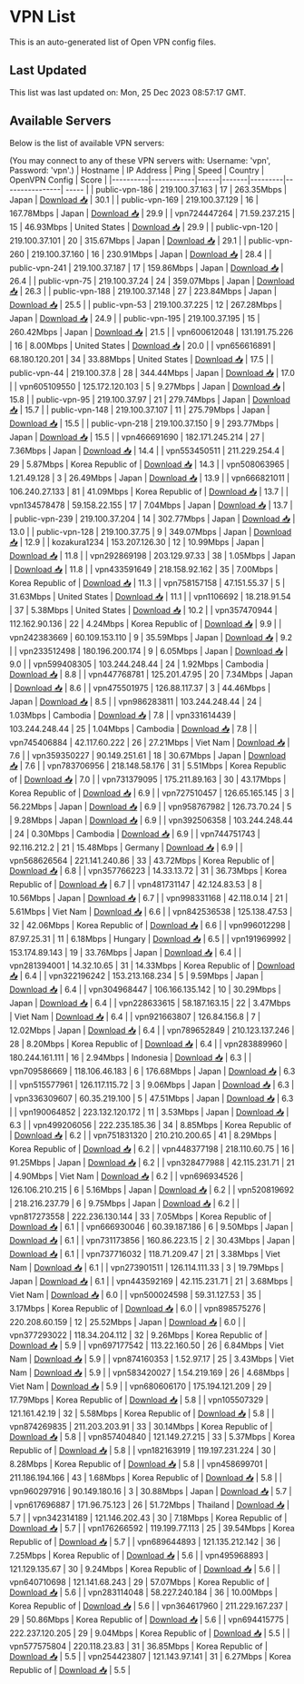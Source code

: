 # VPN List

This is an auto-generated list of Open VPN config files.

## Last Updated

This list was last updated on: Mon, 25 Dec 2023 08:57:17 GMT.

## Available Servers

Below is the list of available VPN servers:

(You may connect to any of these VPN servers with: Username: 'vpn', Password: 'vpn'.)
| Hostname | IP Address | Ping | Speed | Country | OpenVPN Config | Score |
|----------|------------|------|-------|---------|----------------| ----- |
| public-vpn-186 | 219.100.37.163 | 17 | 263.35Mbps | Japan | [Download 📥](./configs/server_0_JP.ovpn) | 30.1 |
| public-vpn-169 | 219.100.37.129 | 16 | 167.78Mbps | Japan | [Download 📥](./configs/server_1_JP.ovpn) | 29.9 |
| vpn724447264 | 71.59.237.215 | 15 | 46.93Mbps | United States | [Download 📥](./configs/server_2_US.ovpn) | 29.9 |
| public-vpn-120 | 219.100.37.101 | 20 | 315.67Mbps | Japan | [Download 📥](./configs/server_3_JP.ovpn) | 29.1 |
| public-vpn-260 | 219.100.37.160 | 16 | 230.91Mbps | Japan | [Download 📥](./configs/server_4_JP.ovpn) | 28.4 |
| public-vpn-241 | 219.100.37.187 | 17 | 159.86Mbps | Japan | [Download 📥](./configs/server_5_JP.ovpn) | 26.4 |
| public-vpn-75 | 219.100.37.24 | 24 | 359.07Mbps | Japan | [Download 📥](./configs/server_6_JP.ovpn) | 26.3 |
| public-vpn-188 | 219.100.37.148 | 27 | 223.84Mbps | Japan | [Download 📥](./configs/server_7_JP.ovpn) | 25.5 |
| public-vpn-53 | 219.100.37.225 | 12 | 267.28Mbps | Japan | [Download 📥](./configs/server_8_JP.ovpn) | 24.9 |
| public-vpn-195 | 219.100.37.195 | 15 | 260.42Mbps | Japan | [Download 📥](./configs/server_9_JP.ovpn) | 21.5 |
| vpn600612048 | 131.191.75.226 | 16 | 8.00Mbps | United States | [Download 📥](./configs/server_10_US.ovpn) | 20.0 |
| vpn656616891 | 68.180.120.201 | 34 | 33.88Mbps | United States | [Download 📥](./configs/server_11_US.ovpn) | 17.5 |
| public-vpn-44 | 219.100.37.8 | 28 | 344.44Mbps | Japan | [Download 📥](./configs/server_12_JP.ovpn) | 17.0 |
| vpn605109550 | 125.172.120.103 | 5 | 9.27Mbps | Japan | [Download 📥](./configs/server_13_JP.ovpn) | 15.8 |
| public-vpn-95 | 219.100.37.97 | 21 | 279.74Mbps | Japan | [Download 📥](./configs/server_14_JP.ovpn) | 15.7 |
| public-vpn-148 | 219.100.37.107 | 11 | 275.79Mbps | Japan | [Download 📥](./configs/server_15_JP.ovpn) | 15.5 |
| public-vpn-218 | 219.100.37.150 | 9 | 293.77Mbps | Japan | [Download 📥](./configs/server_16_JP.ovpn) | 15.5 |
| vpn466691690 | 182.171.245.214 | 27 | 7.36Mbps | Japan | [Download 📥](./configs/server_17_JP.ovpn) | 14.4 |
| vpn553450511 | 211.229.254.4 | 29 | 5.87Mbps | Korea Republic of | [Download 📥](./configs/server_18_KR.ovpn) | 14.3 |
| vpn508063965 | 1.21.49.128 | 3 | 26.49Mbps | Japan | [Download 📥](./configs/server_19_JP.ovpn) | 13.9 |
| vpn666821011 | 106.240.27.133 | 81 | 41.09Mbps | Korea Republic of | [Download 📥](./configs/server_20_KR.ovpn) | 13.7 |
| vpn134578478 | 59.158.22.155 | 17 | 7.04Mbps | Japan | [Download 📥](./configs/server_21_JP.ovpn) | 13.7 |
| public-vpn-239 | 219.100.37.204 | 14 | 302.77Mbps | Japan | [Download 📥](./configs/server_22_JP.ovpn) | 13.0 |
| public-vpn-128 | 219.100.37.75 | 9 | 349.07Mbps | Japan | [Download 📥](./configs/server_23_JP.ovpn) | 12.9 |
| kozakura1234 | 153.207.126.30 | 12 | 10.99Mbps | Japan | [Download 📥](./configs/server_24_JP.ovpn) | 11.8 |
| vpn292869198 | 203.129.97.33 | 38 | 1.05Mbps | Japan | [Download 📥](./configs/server_25_JP.ovpn) | 11.8 |
| vpn433591649 | 218.158.92.162 | 35 | 7.00Mbps | Korea Republic of | [Download 📥](./configs/server_26_KR.ovpn) | 11.3 |
| vpn758157158 | 47.151.55.37 | 5 | 31.63Mbps | United States | [Download 📥](./configs/server_27_US.ovpn) | 11.1 |
| vpn1106692 | 18.218.91.54 | 37 | 5.38Mbps | United States | [Download 📥](./configs/server_28_US.ovpn) | 10.2 |
| vpn357470944 | 112.162.90.136 | 22 | 4.24Mbps | Korea Republic of | [Download 📥](./configs/server_29_KR.ovpn) | 9.9 |
| vpn242383669 | 60.109.153.110 | 9 | 35.59Mbps | Japan | [Download 📥](./configs/server_30_JP.ovpn) | 9.2 |
| vpn233512498 | 180.196.200.174 | 9 | 6.05Mbps | Japan | [Download 📥](./configs/server_31_JP.ovpn) | 9.0 |
| vpn599408305 | 103.244.248.44 | 24 | 1.92Mbps | Cambodia | [Download 📥](./configs/server_32_KH.ovpn) | 8.8 |
| vpn447768781 | 125.201.47.95 | 20 | 7.34Mbps | Japan | [Download 📥](./configs/server_33_JP.ovpn) | 8.6 |
| vpn475501975 | 126.88.117.37 | 3 | 44.46Mbps | Japan | [Download 📥](./configs/server_34_JP.ovpn) | 8.5 |
| vpn986283811 | 103.244.248.44 | 24 | 1.03Mbps | Cambodia | [Download 📥](./configs/server_35_KH.ovpn) | 7.8 |
| vpn331614439 | 103.244.248.44 | 25 | 1.04Mbps | Cambodia | [Download 📥](./configs/server_36_KH.ovpn) | 7.8 |
| vpn745406884 | 42.117.60.222 | 26 | 27.21Mbps | Viet Nam | [Download 📥](./configs/server_37_VN.ovpn) | 7.6 |
| vpn359350227 | 90.149.251.61 | 18 | 30.67Mbps | Japan | [Download 📥](./configs/server_38_JP.ovpn) | 7.6 |
| vpn783706956 | 218.148.58.176 | 31 | 5.51Mbps | Korea Republic of | [Download 📥](./configs/server_39_KR.ovpn) | 7.0 |
| vpn731379095 | 175.211.89.163 | 30 | 43.17Mbps | Korea Republic of | [Download 📥](./configs/server_40_KR.ovpn) | 6.9 |
| vpn727510457 | 126.65.165.145 | 3 | 56.22Mbps | Japan | [Download 📥](./configs/server_41_JP.ovpn) | 6.9 |
| vpn958767982 | 126.73.70.24 | 5 | 9.28Mbps | Japan | [Download 📥](./configs/server_42_JP.ovpn) | 6.9 |
| vpn392506358 | 103.244.248.44 | 24 | 0.30Mbps | Cambodia | [Download 📥](./configs/server_43_KH.ovpn) | 6.9 |
| vpn744751743 | 92.116.212.2 | 21 | 15.48Mbps | Germany | [Download 📥](./configs/server_44_DE.ovpn) | 6.9 |
| vpn568626564 | 221.141.240.86 | 33 | 43.72Mbps | Korea Republic of | [Download 📥](./configs/server_45_KR.ovpn) | 6.8 |
| vpn357766223 | 14.33.13.72 | 31 | 36.73Mbps | Korea Republic of | [Download 📥](./configs/server_46_KR.ovpn) | 6.7 |
| vpn481731147 | 42.124.83.53 | 8 | 10.56Mbps | Japan | [Download 📥](./configs/server_47_JP.ovpn) | 6.7 |
| vpn998331168 | 42.118.0.14 | 21 | 5.61Mbps | Viet Nam | [Download 📥](./configs/server_48_VN.ovpn) | 6.6 |
| vpn842536538 | 125.138.47.53 | 32 | 42.06Mbps | Korea Republic of | [Download 📥](./configs/server_49_KR.ovpn) | 6.6 |
| vpn996012298 | 87.97.25.31 | 11 | 6.18Mbps | Hungary | [Download 📥](./configs/server_50_HU.ovpn) | 6.5 |
| vpn191969992 | 153.174.89.143 | 19 | 33.76Mbps | Japan | [Download 📥](./configs/server_51_JP.ovpn) | 6.4 |
| vpn281394001 | 14.32.10.65 | 31 | 14.33Mbps | Korea Republic of | [Download 📥](./configs/server_52_KR.ovpn) | 6.4 |
| vpn322196242 | 153.213.168.234 | 5 | 9.59Mbps | Japan | [Download 📥](./configs/server_53_JP.ovpn) | 6.4 |
| vpn304968447 | 106.166.135.142 | 10 | 30.29Mbps | Japan | [Download 📥](./configs/server_54_JP.ovpn) | 6.4 |
| vpn228633615 | 58.187.163.15 | 22 | 3.47Mbps | Viet Nam | [Download 📥](./configs/server_55_VN.ovpn) | 6.4 |
| vpn921663807 | 126.84.156.8 | 7 | 12.02Mbps | Japan | [Download 📥](./configs/server_56_JP.ovpn) | 6.4 |
| vpn789652849 | 210.123.137.246 | 28 | 8.20Mbps | Korea Republic of | [Download 📥](./configs/server_57_KR.ovpn) | 6.4 |
| vpn283889960 | 180.244.161.111 | 16 | 2.94Mbps | Indonesia | [Download 📥](./configs/server_58_ID.ovpn) | 6.3 |
| vpn709586669 | 118.106.46.183 | 6 | 176.68Mbps | Japan | [Download 📥](./configs/server_59_JP.ovpn) | 6.3 |
| vpn515577961 | 126.117.115.72 | 3 | 9.06Mbps | Japan | [Download 📥](./configs/server_60_JP.ovpn) | 6.3 |
| vpn336309607 | 60.35.219.100 | 5 | 47.51Mbps | Japan | [Download 📥](./configs/server_61_JP.ovpn) | 6.3 |
| vpn190064852 | 223.132.120.172 | 11 | 3.53Mbps | Japan | [Download 📥](./configs/server_62_JP.ovpn) | 6.3 |
| vpn499206056 | 222.235.185.36 | 34 | 8.85Mbps | Korea Republic of | [Download 📥](./configs/server_63_KR.ovpn) | 6.2 |
| vpn751831320 | 210.210.200.65 | 41 | 8.29Mbps | Korea Republic of | [Download 📥](./configs/server_64_KR.ovpn) | 6.2 |
| vpn448377198 | 218.110.60.75 | 16 | 91.25Mbps | Japan | [Download 📥](./configs/server_65_JP.ovpn) | 6.2 |
| vpn328477988 | 42.115.231.71 | 21 | 4.90Mbps | Viet Nam | [Download 📥](./configs/server_66_VN.ovpn) | 6.2 |
| vpn696934526 | 126.106.210.215 | 6 | 5.16Mbps | Japan | [Download 📥](./configs/server_67_JP.ovpn) | 6.2 |
| vpn520819692 | 218.216.237.79 | 6 | 9.75Mbps | Japan | [Download 📥](./configs/server_68_JP.ovpn) | 6.2 |
| vpn817273558 | 222.236.130.144 | 33 | 7.05Mbps | Korea Republic of | [Download 📥](./configs/server_69_KR.ovpn) | 6.1 |
| vpn666930046 | 60.39.187.186 | 6 | 9.50Mbps | Japan | [Download 📥](./configs/server_70_JP.ovpn) | 6.1 |
| vpn731173856 | 160.86.223.15 | 2 | 30.43Mbps | Japan | [Download 📥](./configs/server_71_JP.ovpn) | 6.1 |
| vpn737716032 | 118.71.209.47 | 21 | 3.38Mbps | Viet Nam | [Download 📥](./configs/server_72_VN.ovpn) | 6.1 |
| vpn273901511 | 126.114.111.33 | 3 | 19.79Mbps | Japan | [Download 📥](./configs/server_73_JP.ovpn) | 6.1 |
| vpn443592169 | 42.115.231.71 | 21 | 3.68Mbps | Viet Nam | [Download 📥](./configs/server_74_VN.ovpn) | 6.0 |
| vpn500024598 | 59.31.127.53 | 35 | 3.17Mbps | Korea Republic of | [Download 📥](./configs/server_75_KR.ovpn) | 6.0 |
| vpn898575276 | 220.208.60.159 | 12 | 25.52Mbps | Japan | [Download 📥](./configs/server_76_JP.ovpn) | 6.0 |
| vpn377293022 | 118.34.204.112 | 32 | 9.26Mbps | Korea Republic of | [Download 📥](./configs/server_77_KR.ovpn) | 5.9 |
| vpn697177542 | 113.22.160.50 | 26 | 6.84Mbps | Viet Nam | [Download 📥](./configs/server_78_VN.ovpn) | 5.9 |
| vpn874160353 | 1.52.97.17 | 25 | 3.43Mbps | Viet Nam | [Download 📥](./configs/server_79_VN.ovpn) | 5.9 |
| vpn583420027 | 1.54.219.169 | 26 | 4.68Mbps | Viet Nam | [Download 📥](./configs/server_80_VN.ovpn) | 5.9 |
| vpn680606170 | 175.194.121.209 | 29 | 17.79Mbps | Korea Republic of | [Download 📥](./configs/server_81_KR.ovpn) | 5.8 |
| vpn105507329 | 121.161.42.19 | 32 | 5.58Mbps | Korea Republic of | [Download 📥](./configs/server_82_KR.ovpn) | 5.8 |
| vpn874269835 | 211.203.203.91 | 33 | 30.14Mbps | Korea Republic of | [Download 📥](./configs/server_83_KR.ovpn) | 5.8 |
| vpn857404840 | 121.149.27.215 | 33 | 5.37Mbps | Korea Republic of | [Download 📥](./configs/server_84_KR.ovpn) | 5.8 |
| vpn182163919 | 119.197.231.224 | 30 | 8.28Mbps | Korea Republic of | [Download 📥](./configs/server_85_KR.ovpn) | 5.8 |
| vpn458699701 | 211.186.194.166 | 43 | 1.68Mbps | Korea Republic of | [Download 📥](./configs/server_86_KR.ovpn) | 5.8 |
| vpn960297916 | 90.149.180.16 | 3 | 30.88Mbps | Japan | [Download 📥](./configs/server_87_JP.ovpn) | 5.7 |
| vpn617696887 | 171.96.75.123 | 26 | 51.72Mbps | Thailand | [Download 📥](./configs/server_88_TH.ovpn) | 5.7 |
| vpn342314189 | 121.146.202.43 | 30 | 7.18Mbps | Korea Republic of | [Download 📥](./configs/server_89_KR.ovpn) | 5.7 |
| vpn176266592 | 119.199.77.113 | 25 | 39.54Mbps | Korea Republic of | [Download 📥](./configs/server_90_KR.ovpn) | 5.7 |
| vpn689644893 | 121.135.212.142 | 36 | 7.25Mbps | Korea Republic of | [Download 📥](./configs/server_91_KR.ovpn) | 5.6 |
| vpn495968893 | 121.129.135.67 | 30 | 9.24Mbps | Korea Republic of | [Download 📥](./configs/server_92_KR.ovpn) | 5.6 |
| vpn640710698 | 121.141.68.243 | 29 | 57.07Mbps | Korea Republic of | [Download 📥](./configs/server_93_KR.ovpn) | 5.6 |
| vpn283114048 | 58.227.240.184 | 36 | 10.00Mbps | Korea Republic of | [Download 📥](./configs/server_94_KR.ovpn) | 5.6 |
| vpn364617960 | 211.229.167.237 | 29 | 50.86Mbps | Korea Republic of | [Download 📥](./configs/server_95_KR.ovpn) | 5.6 |
| vpn694415775 | 222.237.120.205 | 29 | 9.04Mbps | Korea Republic of | [Download 📥](./configs/server_96_KR.ovpn) | 5.5 |
| vpn577575804 | 220.118.23.83 | 31 | 36.85Mbps | Korea Republic of | [Download 📥](./configs/server_97_KR.ovpn) | 5.5 |
| vpn254423807 | 121.143.97.141 | 31 | 6.27Mbps | Korea Republic of | [Download 📥](./configs/server_98_KR.ovpn) | 5.5 |
